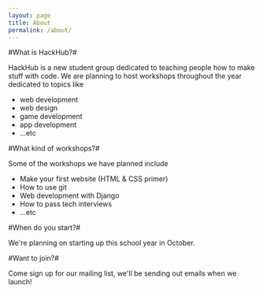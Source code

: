 ```yaml
---
layout: page
title: About
permalink: /about/
---
```


#What is HackHub?#

HackHub is a new student group dedicated to teaching people how to make stuff with code. We are planning to host workshops throughout the year dedicated to topics like

* web development
* web design
* game development
* app development
* ...etc

#What kind of workshops?#

Some of the workshops we have planned include

* Make your first website (HTML & CSS primer)
* How to use git
* Web development with Django
* How to pass tech interviews
* ...etc

#When do you start?#

We're planning on starting up this school year in October.

#Want to join?#

Come sign up for our mailing list, we'll be sending out emails when we launch!
